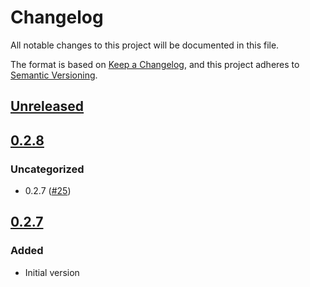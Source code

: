 # Changelog

All notable changes to this project will be documented in this file.

The format is based on [Keep a Changelog](https://keepachangelog.com/en/1.0.0/),
and this project adheres to [Semantic Versioning](https://semver.org/spec/v2.0.0.html).

## [Unreleased]

## [0.2.8]

### Uncategorized

- 0.2.7 ([#25](https://github.com/MetaMask/snap-institutional-wallet/pull/25))

## [0.2.7]

### Added

- Initial version

[Unreleased]: https://github.com/MetaMask/snap-institutional-wallet/compare/v0.2.8...HEAD
[0.2.8]: https://github.com/MetaMask/snap-institutional-wallet/compare/v0.2.7...v0.2.8
[0.2.7]: https://github.com/MetaMask/snap-institutional-wallet/releases/tag/v0.2.7
